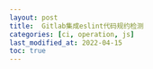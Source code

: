 ```yaml
---
layout: post
title:  Gitlab集成eslint代码规约检测
categories: [ci, operation, js]
last_modified_at: 2022-04-15
toc: true
---
```

